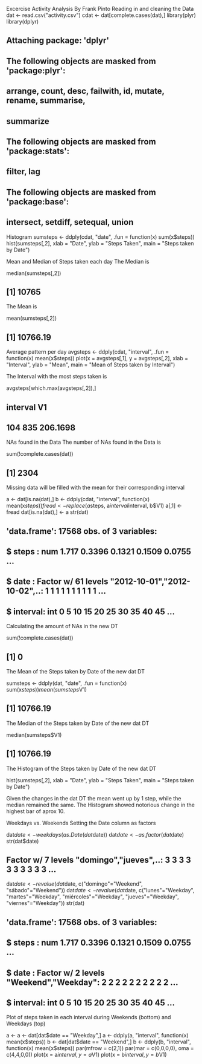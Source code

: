 Excercise Activity Analysis
By Frank Pinto
Reading in and cleaning the Data
dat <- read.csv("activity.csv")
cdat <- dat[complete.cases(dat),]
library(plyr)
library(dplyr)
## 
## Attaching package: 'dplyr'
## The following objects are masked from 'package:plyr':
## 
##     arrange, count, desc, failwith, id, mutate, rename, summarise,
##     summarize
## The following objects are masked from 'package:stats':
## 
##     filter, lag
## The following objects are masked from 'package:base':
## 
##     intersect, setdiff, setequal, union
Histogram
sumsteps <- ddply(cdat, "date", .fun = function(x) sum(x$steps))
hist(sumsteps[,2], xlab = "Date", ylab = "Steps Taken", main = "Steps taken by Date")


Mean and Median of Steps taken each day
The Median is

median(sumsteps[,2])
## [1] 10765
The Mean is

mean(sumsteps[,2])
## [1] 10766.19
Average pattern per day
avgsteps <- ddply(cdat, "interval", .fun = function(x) mean(x$steps))
plot(x = avgsteps[,1], y = avgsteps[,2], xlab = "Interval", ylab = "Mean", main = "Mean of Steps taken by Interval")


The Interval with the most steps taken is

avgsteps[which.max(avgsteps[,2]),]
##     interval       V1
## 104      835 206.1698
NAs found in the Data
The number of NAs found in the Data is

sum(!complete.cases(dat))
## [1] 2304
Missing data will be filled with the mean for their corresponding interval

a <- dat[is.na(dat),]
b <- ddply(cdat, "interval", function(x) mean(x$steps))
fread <- replace(a$steps, a$interval %in% b$interval, b$V1)
a[,1] <- fread 
dat[is.na(dat),] <- a
str(dat)
## 'data.frame':    17568 obs. of  3 variables:
##  $ steps   : num  1.717 0.3396 0.1321 0.1509 0.0755 ...
##  $ date    : Factor w/ 61 levels "2012-10-01","2012-10-02",..: 1 1 1 1 1 1 1 1 1 1 ...
##  $ interval: int  0 5 10 15 20 25 30 35 40 45 ...
Calculating the amount of NAs in the new DT

sum(!complete.cases(dat))
## [1] 0
The Mean of the Steps taken by Date of the new dat DT

sumsteps <- ddply(dat, "date", .fun = function(x) sum(x$steps))
mean(sumsteps$V1)
## [1] 10766.19
The Median of the Steps taken by Date of the new dat DT

median(sumsteps$V1)
## [1] 10766.19
The Histogram of the Steps taken by Date of the new dat DT

hist(sumsteps[,2], xlab = "Date", ylab = "Steps Taken", main = "Steps taken by Date")


Given the changes in the dat DT the mean went up by 1 step, while the median remained the same. The Histogram showed notorious change in the highest bar of aprox 10.

Weekdays vs. Weekends
Setting the Date column as factors

dat$date <- weekdays(as.Date(dat$date))
dat$date <- as.factor(dat$date)
str(dat$date)
##  Factor w/ 7 levels "domingo","jueves",..: 3 3 3 3 3 3 3 3 3 3 ...
dat$date <- revalue(dat$date, c("domingo"="Weekend", "sábado"="Weekend"))
dat$date <- revalue(dat$date, c("lunes"="Weekday", "martes"="Weekday", "miércoles"="Weekday", "jueves"="Weekday", "viernes"="Weekday"))
str(dat)
## 'data.frame':    17568 obs. of  3 variables:
##  $ steps   : num  1.717 0.3396 0.1321 0.1509 0.0755 ...
##  $ date    : Factor w/ 2 levels "Weekend","Weekday": 2 2 2 2 2 2 2 2 2 2 ...
##  $ interval: int  0 5 10 15 20 25 30 35 40 45 ...
Plot of steps taken in each interval during Weekends (bottom) and Weekdays (top)

a <- a <- dat[dat$date == "Weekday",]
a <- ddply(a, "interval", function(x) mean(x$steps))
b <- dat[dat$date == "Weekend",]
b <- ddply(b, "interval", function(x) mean(x$steps))
par(mfrow = c(2,1))
par(mar = c(0,0,0,0), oma = c(4,4,0,0))
plot(x = a$interval, y = a$V1)
plot(x = b$interval, y = b$V1)
